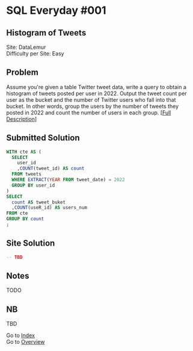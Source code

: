 # SQL Everyday \#001

## Histogram of Tweets

Site: DataLemur\
Difficulty per Site: Easy

## Problem

Assume you're given a table Twitter tweet data, write a query to obtain a histogram of tweets posted per user in 2022. Output the tweet count per user as the bucket and the number of Twitter users who fall into that bucket. In other words, group the users by the number of tweets they posted in 2022 and count the number of users in each group. [[Full Description](https://datalemur.com/questions/sql-histogram-tweets)]

## Submitted Solution

```sql
WITH cte AS (
  SELECT
    user_id
    ,COUNT(tweet_id) AS count
  FROM tweets
  WHERE EXTRACT(YEAR FROM tweet_date) = 2022
  GROUP BY user_id
)
SELECT
  count AS tweet_buket
  ,COUNT(useR_id) AS users_num
FROM cte 
GROUP BY count
;
```

## Site Solution

```sql
-- TBD
```

## Notes

TODO

## NB

TBD

Go to [Index](../?tab=readme-ov-file#index)\
Go to [Overview](../?tab=readme-ov-file)
